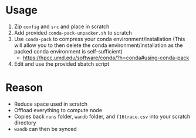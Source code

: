 # Usage
1.  Zip `config` and `src` and place in scratch
2.  Add provided `conda-pack-unpacker.sh` to scratch
3.  Use `conda-pack` to compress your conda environment/installation (This will allow you to then delete the conda environment/installation as the packed conda environment is self-sufficient)
    - https://hpcc.umd.edu/software/conda/?h=conda#using-conda-pack
4.  Edit and use the provided sbatch script

# Reason
- Reduce space used in scratch
- Offload everything to compute node
- Copies back `runs` folder, `wandb` folder, and `f16trace.csv` into your scratch directory
- `wandb` can then be synced